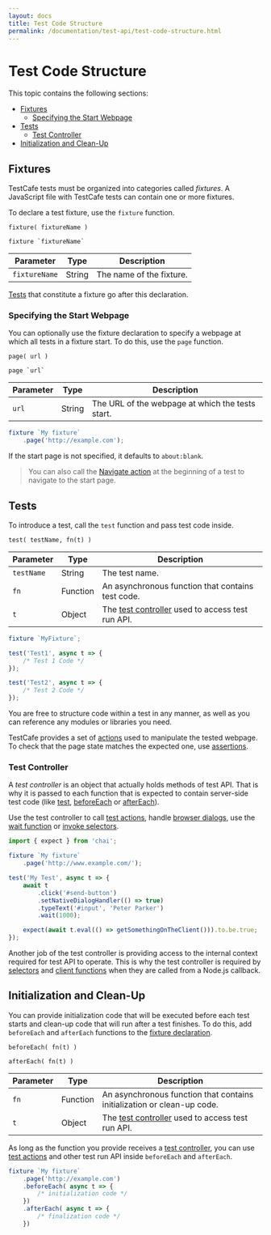 ```yaml
---
layout: docs
title: Test Code Structure
permalink: /documentation/test-api/test-code-structure.html
---
```

# Test Code Structure

This topic contains the following sections:

* [Fixtures](#fixtures)
  * [Specifying the Start Webpage](#specifying-the-start-webpage)
* [Tests](#tests)
  * [Test Controller](#test-controller)
* [Initialization and Clean-Up](#initialization-and-clean-up)

## Fixtures

TestCafe tests must be organized into categories called *fixtures*.
A JavaScript file with TestCafe tests can contain one or more fixtures.

To declare a test fixture, use the `fixture` function.

```text
fixture( fixtureName )
```

```text
fixture `fixtureName`
```

Parameter     | Type   | Description
------------- | ------ | ------------------------
`fixtureName` | String | The name of the fixture.

[Tests](#tests) that constitute a fixture go after this declaration.

### Specifying the Start Webpage

You can optionally use the fixture declaration to specify a webpage at which all tests in a fixture start.
To do this, use the `page` function.

```text
page( url )
```

```text
page `url`
```

Parameter | Type   | Description
--------- | ------ | ------------------------------------------------
`url`     | String | The URL of the webpage at which the tests start.

```js
fixture `My fixture`
    .page('http://example.com');
```

If the start page is not specified, it defaults to `about:blank`.

> You can also call the [Navigate action](actions/navigate.md) at the beginning of a test
> to navigate to the start page.

## Tests

To introduce a test, call the `test` function and pass test code inside.

```text
test( testName, fn(t) )
```

Parameter  | Type     | Description
---------- | -------- | --------------------------------------------------------------------
`testName` | String   | The test name.
`fn`       | Function | An asynchronous function that contains test code.
`t`        | Object   | The [test controller](#test-controller) used to access test run API.

```js
fixture `MyFixture`;

test('Test1', async t => {
    /* Test 1 Code */
});

test('Test2', async t => {
    /* Test 2 Code */
});
```

You are free to structure code within a test in any manner, as well as you can
reference any modules or libraries you need.

TestCafe provides a set of [actions](actions/index.md) used to manipulate the tested webpage.
To check that the page state matches the expected one, use [assertions](assertions.md).

### Test Controller

A *test controller* is an object that actually holds methods of test API. That is why it is
passed to each function that is expected to contain server-side test code (like [test](#tests),
[beforeEach](#initialization-and-clean-up) or [afterEach](#initialization-and-clean-up)).

Use the test controller to call [test actions](actions/index.md), handle [browser dialogs](handling-native-dialogs.md),
use the [wait function](pausing-the-test.md) or [invoke selectors](selecting-page-elements/index.md).

```js
import { expect } from 'chai';

fixture `My fixture`
    .page('http://www.example.com/');

test('My Test', async t => {
    await t
        .click('#send-button')
        .setNativeDialogHandler(() => true)
        .typeText('#input', 'Peter Parker')
        .wait(1000);

    expect(await t.eval(() => getSomethingOnTheClient())).to.be.true;
});
```

Another job of the test controller is providing access to the internal context required for test API to operate.
This is why the test controller is required by [selectors](selecting-page-elements/selectors.md) and
[client functions](obtaining-data-from-the-client.md) when they are
called from a Node.js callback.

## Initialization and Clean-Up

You can provide initialization code that will be executed before each test starts and clean-up code that will run after a test finishes.
To do this, add `beforeEach` and `afterEach` functions to the [fixture declaration](#fixtures).

```text
beforeEach( fn(t) )
```

```text
afterEach( fn(t) )
```

Parameter | Type     | Description
--------- | -------- | ---------------------------------------------------------------------------
`fn`      | Function | An asynchronous function that contains initialization or clean-up code.
`t`       | Object   | The [test controller](#test-controller) used to access test run API.

As long as the function you provide receives a [test controller](#test-controller),
you can use [test actions](actions/index.md) and other test run API inside `beforeEach` and `afterEach`.

```js
fixture `My fixture`
    .page('http://example.com')
    .beforeEach( async t => {
        /* initialization code */
    })
    .afterEach( async t => {
        /* finalization code */
    })
```
